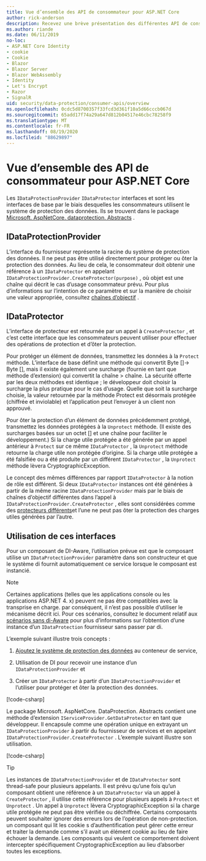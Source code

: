 ```yaml
---
title: Vue d’ensemble des API de consommateur pour ASP.NET Core
author: rick-anderson
description: Recevez une brève présentation des différentes API de consommateur disponibles dans la bibliothèque de protection des données ASP.NET Core.
ms.author: riande
ms.date: 06/11/2019
no-loc:
- ASP.NET Core Identity
- cookie
- Cookie
- Blazor
- Blazor Server
- Blazor WebAssembly
- Identity
- Let's Encrypt
- Razor
- SignalR
uid: security/data-protection/consumer-apis/overview
ms.openlocfilehash: 0cdc5d8700357f33fcd3d361f10a5d66cccb067d
ms.sourcegitcommit: 65add17f74a29a647d812b04517e46cbc78258f9
ms.translationtype: MT
ms.contentlocale: fr-FR
ms.lasthandoff: 08/19/2020
ms.locfileid: "88629897"
---
```

# <a name="consumer-apis-overview-for-aspnet-core"></a>Vue d’ensemble des API de consommateur pour ASP.NET Core

Les `IDataProtectionProvider` `IDataProtector` interfaces et sont les interfaces de base par le biais desquelles les consommateurs utilisent le système de protection des données. Ils se trouvent dans le package [Microsoft. AspNetCore. dataprotection. Abstracts](https://www.nuget.org/packages/Microsoft.AspNetCore.DataProtection.Abstractions/) .

## <a name="idataprotectionprovider"></a>IDataProtectionProvider

L’interface du fournisseur représente la racine du système de protection des données. Il ne peut pas être utilisé directement pour protéger ou ôter la protection des données. Au lieu de cela, le consommateur doit obtenir une référence à un `IDataProtector` en appelant `IDataProtectionProvider.CreateProtector(purpose)` , où objet est une chaîne qui décrit le cas d’usage consommateur prévu. Pour plus d’informations sur l’intention de ce paramètre et sur la manière de choisir une valeur appropriée, consultez [chaînes d’objectif](xref:security/data-protection/consumer-apis/purpose-strings) .

## <a name="idataprotector"></a>IDataProtector

L’interface de protecteur est retournée par un appel à `CreateProtector` , et c’est cette interface que les consommateurs peuvent utiliser pour effectuer des opérations de protection et d’ôter la protection.

Pour protéger un élément de données, transmettez les données à la `Protect` méthode. L’interface de base définit une méthode qui convertit Byte []-> Byte [], mais il existe également une surcharge (fournie en tant que méthode d’extension) qui convertit la chaîne > chaîne. La sécurité offerte par les deux méthodes est identique ; le développeur doit choisir la surcharge la plus pratique pour le cas d’usage. Quelle que soit la surcharge choisie, la valeur retournée par la méthode Protect est désormais protégée (chiffrée et inviolable) et l’application peut l’envoyer à un client non approuvé.

Pour ôter la protection d’un élément de données précédemment protégé, transmettez les données protégées à la `Unprotect` méthode. (Il existe des surcharges basées sur un octet [] et une chaîne pour faciliter le développement.) Si la charge utile protégée a été générée par un appel antérieur à `Protect` sur ce même `IDataProtector` , la `Unprotect` méthode retourne la charge utile non protégée d’origine. Si la charge utile protégée a été falsifiée ou a été produite par un différent `IDataProtector` , la `Unprotect` méthode lèvera CryptographicException.

Le concept des mêmes différences par rapport `IDataProtector` à la notion de rôle est différent. Si deux `IDataProtector` instances ont été générées à partir de la même racine `IDataProtectionProvider` mais par le biais de chaînes d’objectif différentes dans l’appel à `IDataProtectionProvider.CreateProtector` , elles sont considérées comme des [protecteurs différents](xref:security/data-protection/consumer-apis/purpose-strings)et l’une ne peut pas ôter la protection des charges utiles générées par l’autre.

## <a name="consuming-these-interfaces"></a>Utilisation de ces interfaces

Pour un composant de DI-Aware, l’utilisation prévue est que le composant utilise un `IDataProtectionProvider` paramètre dans son constructeur et que le système di fournit automatiquement ce service lorsque le composant est instancié.

> [!NOTE]
> Certaines applications (telles que les applications console ou les applications ASP.NET 4. x) peuvent ne pas être compatibles avec la transprise en charge. par conséquent, il n’est pas possible d’utiliser le mécanisme décrit ici. Pour ces scénarios, consultez le document relatif aux [scénarios sans di-Aware](xref:security/data-protection/configuration/non-di-scenarios) pour plus d’informations sur l’obtention d’une instance d’un `IDataProtection` fournisseur sans passer par di.

L’exemple suivant illustre trois concepts :

1. [Ajoutez le système de protection des données](xref:security/data-protection/configuration/overview) au conteneur de service,

2. Utilisation de DI pour recevoir une instance d’un `IDataProtectionProvider` et

3. Créer un `IDataProtector` à partir d’un `IDataProtectionProvider` et l’utiliser pour protéger et ôter la protection des données.

[!code-csharp[](../using-data-protection/samples/protectunprotect.cs?highlight=26,34,35,36,37,38,39,40)]

Le package Microsoft. AspNetCore. DataProtection. Abstracts contient une méthode d’extension `IServiceProvider.GetDataProtector` en tant que développeur. Il encapsule comme une opération unique en extrayant un `IDataProtectionProvider` à partir du fournisseur de services et en appelant `IDataProtectionProvider.CreateProtector` . L’exemple suivant illustre son utilisation.

[!code-csharp[](./overview/samples/getdataprotector.cs?highlight=15)]

>[!TIP]
> Les instances de `IDataProtectionProvider` et de `IDataProtector` sont thread-safe pour plusieurs appelants. Il est prévu qu’une fois qu’un composant obtient une référence à un `IDataProtector` via un appel à `CreateProtector` , il utilise cette référence pour plusieurs appels à `Protect` et `Unprotect` . Un appel à `Unprotect` lèvera CryptographicException si la charge utile protégée ne peut pas être vérifiée ou déchiffrée. Certains composants peuvent souhaiter ignorer des erreurs lors de l’opération de non-protection. un composant qui lit les cookie s d’authentification peut gérer cette erreur et traiter la demande comme s’il avait un élément cookie au lieu de faire échouer la demande. Les composants qui veulent ce comportement doivent intercepter spécifiquement CryptographicException au lieu d’absorber toutes les exceptions.
